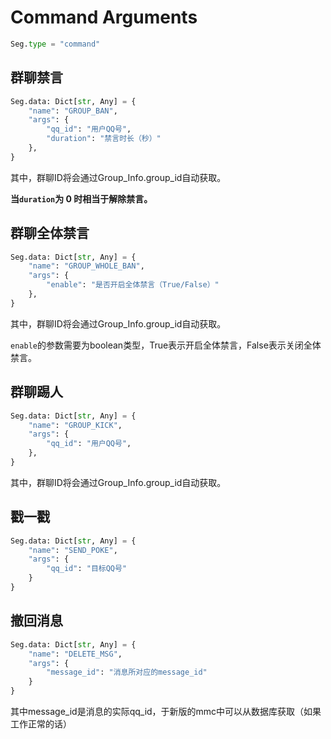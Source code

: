 # Command Arguments
```python
Seg.type = "command"
```
## 群聊禁言
```python
Seg.data: Dict[str, Any] = {
    "name": "GROUP_BAN",
    "args": {
        "qq_id": "用户QQ号",
        "duration": "禁言时长（秒）"
    },
}
```
其中，群聊ID将会通过Group_Info.group_id自动获取。

**当`duration`为 0 时相当于解除禁言。**
## 群聊全体禁言
```python
Seg.data: Dict[str, Any] = {
    "name": "GROUP_WHOLE_BAN",
    "args": {
        "enable": "是否开启全体禁言（True/False）"
    },
}
```
其中，群聊ID将会通过Group_Info.group_id自动获取。

`enable`的参数需要为boolean类型，True表示开启全体禁言，False表示关闭全体禁言。
## 群聊踢人
```python
Seg.data: Dict[str, Any] = {
    "name": "GROUP_KICK",
    "args": {
        "qq_id": "用户QQ号",
    },
}
```
其中，群聊ID将会通过Group_Info.group_id自动获取。

## 戳一戳
```python
Seg.data: Dict[str, Any] = {
    "name": "SEND_POKE",
    "args": {
        "qq_id": "目标QQ号"
    }
}
```

## 撤回消息
```python
Seg.data: Dict[str, Any] = {
    "name": "DELETE_MSG",
    "args": {
        "message_id": "消息所对应的message_id"
    }
}
```
其中message_id是消息的实际qq_id，于新版的mmc中可以从数据库获取（如果工作正常的话）